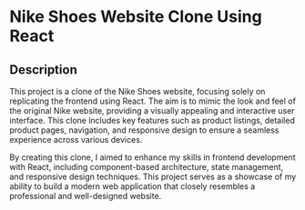 # Nike Shoes Website Clone Using React
## Description
This project is a clone of the Nike Shoes website, focusing solely on replicating the frontend using React. The aim is to mimic the look and feel of the original Nike website, providing a visually appealing and interactive user interface. This clone includes key features such as product listings, detailed product pages, navigation, and responsive design to ensure a seamless experience across various devices.

By creating this clone, I aimed to enhance my skills in frontend development with React, including component-based architecture, state management, and responsive design techniques. This project serves as a showcase of my ability to build a modern web application that closely resembles a professional and well-designed website.
